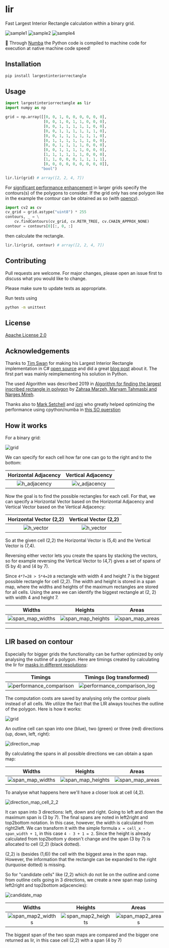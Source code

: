 # lir

Fast Largest Interior Rectangle calculation within a binary grid.

![sample1](./ext/readme_imgs/sample1.png) ![sample2](./ext/readme_imgs/sample2.png) ![sample4](./ext/readme_imgs/sample5.png)

:rocket: Through [Numba](https://github.com/numba/numba) the Python code is compiled to machine code for execution at native machine code speed!

## Installation

```bash
pip install largestinteriorrectangle
```

## Usage

```python
import largestinteriorrectangle as lir
import numpy as np

grid = np.array([[0, 0, 1, 0, 0, 0, 0, 0, 0],
                 [0, 0, 1, 0, 1, 1, 0, 0, 0],
                 [0, 0, 1, 1, 1, 1, 1, 0, 0],
                 [0, 0, 1, 1, 1, 1, 1, 1, 0],
                 [0, 0, 1, 1, 1, 1, 1, 1, 0],
                 [0, 1, 1, 1, 1, 1, 1, 0, 0],
                 [0, 0, 1, 1, 1, 1, 0, 0, 0],
                 [0, 0, 1, 1, 1, 1, 0, 0, 0],
                 [1, 1, 1, 1, 1, 1, 0, 0, 0],
                 [1, 1, 0, 0, 0, 1, 1, 1, 1],
                 [0, 0, 0, 0, 0, 0, 0, 0, 0]],
                "bool")

lir.lir(grid) # array([2, 2, 4, 7])
```

For [significant performance enhancement](#lir-based-on-contour) in larger grids specify the contours(s) of the polygons to consider.
If the grid only has one polygon like in the example the contour can be obtained as so (with [opencv](https://pypi.org/project/opencv-python/)).

```python
import cv2 as cv
cv_grid = grid.astype("uint8") * 255
contours, _ = \
    cv.findContours(cv_grid, cv.RETR_TREE, cv.CHAIN_APPROX_NONE)
contour = contours[0][:, 0, :]
```

then calculate the rectangle.

```python
lir.lir(grid, contour) # array([2, 2, 4, 7])
```

## Contributing

Pull requests are welcome. For major changes, please open an issue first to discuss what you would like to change.

Please make sure to update tests as appropriate.

Run tests using

```bash
python -m unittest
```

## License

[Apache License 2.0](https://github.com/lukasalexanderweber/lir/blob/main/LICENSE)

## Acknowledgements

Thanks to [Tim Swan](https://www.linkedin.com/in/tim-swan-14b1b/) for making his Largest Interior Rectangle implementation in C# [open source](https://github.com/Evryway/lir) and did a great [blog post](https://www.evryway.com/largest-interior/) about it. The first part was mainly reimplementing his solution in Python.

The used Algorithm was described 2019 in [Algorithm for finding the largest inscribed rectangle in polygon](https://journals.ut.ac.ir/article_71280_2a21de484e568a9e396458a5930ca06a.pdf) by [Zahraa Marzeh, Maryam Tahmasbi and Narges Mireh](https://journals.ut.ac.ir/article_71280.html).

Thanks also to [Mark Setchell](https://stackoverflow.com/users/2836621/mark-setchell) and [joni](https://stackoverflow.com/users/4745529/joni) who greatly helped optimizing the performance using cpython/numba in [this SO querstion](https://stackoverflow.com/questions/69854335/optimize-the-calculation-of-horizontal-and-vertical-adjacency-using-numpy)

## How it works

For a binary grid:

![grid](./ext/readme_imgs/cells.png)

We can specify for each cell how far one can go to the right and to the bottom:

Horizontal Adjacency             |  Vertical Adjacency
:-------------------------:|:-------------------------:
![h_adjacency](./ext/readme_imgs/h_adjacency.png) | ![v_adjacency](./ext/readme_imgs/v_adjacency.png)

Now the goal is to find the possible rectangles for each cell. For that, we can specify a Horizontal Vector based on the Horizontal Adjacency and Vertical Vector based on the Vertical Adjacency:

Horizontal Vector (2,2)             |  Vertical Vector (2,2)
:-------------------------:|:-------------------------:
![h_vector](./ext/readme_imgs/h_vector.png) | ![h_vector](./ext/readme_imgs/h_vector.png)

So at the given cell (2,2) the Horizontal Vector is (5,4) and the Vertical Vector is (7,4).

Reversing either vector lets you create the spans by stacking the vectors, so for example reversing the Vertical Vector to (4,7) gives a set of spans of (5 by 4) and (4 by 7).

Since `4*7=28 > 5*4=20` a rectangle with width 4 and height 7 is the biggest possible rectangle for cell (2,2).
The width and height is stored in a span map, where the widths and heights of the maximum rectangles are stored for all cells.
Using the area we can identify the biggest rectangle at (2, 2) with width 4 and height 7.

Widths             |  Heights             |  Areas
:-------------------------:|:-------------------------:|:-------------------------:
![span_map_widths](./ext/readme_imgs/span_map_widths.png) | ![span_map_heights](./ext/readme_imgs/span_map_heights.png) | ![span_map_areas](./ext/readme_imgs/span_map_areas.png)

------------

## LIR based on contour

Especially for bigger grids the functionality can be further optimized by only analysing the outline of a polygon. Here are timings created by calculating the lir for [masks in different resolutions](https://github.com/lukasalexanderweber/lir/tree/main/ext/performance_comparison):

Timings             |  Timings (log transformed)
:-------------------------:|:-------------------------:
![performance_comparison](./ext/performance_comparison/performance_comparison.png) | ![performance_comparison_log](./ext/performance_comparison/performance_comparison_log.png)

The computation costs are saved by analysing only the contour pixels instead of all cells. We utilize the fact that the LIR always touches the outline of the polygon. Here is how it works:

![grid](./ext/readme_imgs/outline_approach/cells2.png)

An outline cell can span into one (blue), two (green) or three (red) directions (up, down, left, right):

![direction_map](./ext/readme_imgs/outline_approach/direction_map.png)

By calculating the spans in all possible directions we can obtain a span map:

Widths             |  Heights             |  Areas
:-------------------------:|:-------------------------:|:-------------------------:
![span_map_widths](./ext/readme_imgs/outline_approach/span_map_widths.png) | ![span_map_heights](./ext/readme_imgs/outline_approach/span_map_heights.png) | ![span_map_areas](./ext/readme_imgs/outline_approach/span_map_areas.png)

To analyse what happens here we'll have a closer look at cell (4,2).

![direction_map_cell_2_2](./ext/readme_imgs/outline_approach/direction_map_cell_2_2.png)

It can span into 3 directions: left, down and right. Going to left and down the maximum span is (3 by 7). The final spans are noted in left2right and top2bottom notation. In this case, however, the width is calculated from right2left. We can transform it with the simple formula `x = cell_x - span_width + 1`, in this case `4 - 3 + 1 = 2`. Since the height is already calculated from top2bottom y doesn't change and the span (3 by 7) is allocated to cell (2,2) (black dotted).

(2,2) is (besides (1,6)) the cell with the biggest area in the span map. However, the information that the rectangle can be expanded to the right (turquoise dotted) is missing.

So for "candidate cells" like (2,2) which do not lie on the outline and come from outline cells going in 3 directions, we create a new span map (using left2right and top2bottom adjacencies):

![candidate_map](./ext/readme_imgs/outline_approach/candidate_map.png)

Widths             |  Heights             |  Areas
:-------------------------:|:-------------------------:|:-------------------------:
![span_map2_widths](./ext/readme_imgs/outline_approach/span_map2_widths.png) | ![span_map2_heights](./ext/readme_imgs/outline_approach/span_map2_heights.png) | ![span_map2_areas](./ext/readme_imgs/outline_approach/span_map2_areas.png)

The biggest span of the two span maps are compared and the bigger one returned as lir, in this case cell (2,2) with a span (4 by 7)
